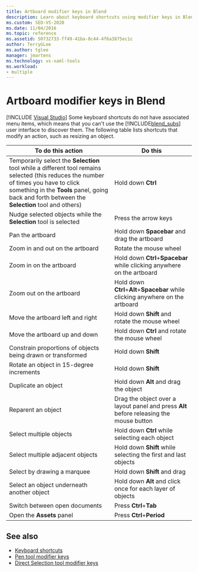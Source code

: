 ```yaml
---
title: Artboard modifier keys in Blend
description: Learn about keyboard shortcuts using modifier keys in Blend for Visual Studio to modify actions in the artboard, such as zooming, resizing, and panning.
ms.custom: SEO-VS-2020
ms.date: 11/04/2016
ms.topic: reference
ms.assetid: 50732733-ff49-41ba-8c44-4f6a3875ec1c
author: TerryGLee
ms.author: tglee
manager: jmartens
ms.technology: vs-xaml-tools
ms.workload:
- multiple
---
```

# Artboard modifier keys in Blend

 [!INCLUDE [Visual Studio](~/includes/applies-to-version/vs-windows-only.md)]
Some keyboard shortcuts do not have associated menu items, which means that you can't use the [!INCLUDE[blend_subs](../debugger/includes/blend_subs_md.md)] user interface to discover them. The following table lists shortcuts that modify an action, such as resizing an object.

|To do this action|Do this|
| - |-------------|
|Temporarily select the **Selection** tool while a different tool remains selected (this reduces the number of times you have to click something in the **Tools** panel, going back and forth between the **Selection** tool and others)|Hold down **Ctrl**|
|Nudge selected objects while the **Selection** tool is selected|Press the arrow keys|
|Pan the artboard|Hold down **Spacebar** and drag the artboard|
|Zoom in and out on the artboard|Rotate the mouse wheel|
|Zoom in on the artboard|Hold down **Ctrl**+**Spacebar** while clicking anywhere on the artboard|
|Zoom out on the artboard|Hold down **Ctrl**+**Alt**+**Spacebar** while clicking anywhere on the artboard|
|Move the artboard left and right|Hold down **Shift** and rotate the mouse wheel|
|Move the artboard up and down|Hold down **Ctrl** and rotate the mouse wheel|
|Constrain proportions of objects being drawn or transformed|Hold down **Shift**|
|Rotate an object in 15-degree increments|Hold down **Shift**|
|Duplicate an object|Hold down **Alt** and drag the object|
|Reparent an object|Drag the object over a layout panel and press **Alt** before releasing the mouse button|
|Select multiple objects|Hold down **Ctrl** while selecting each object|
|Select multiple adjacent objects|Hold down **Shift** while selecting the first and last objects|
|Select by drawing a marquee|Hold down **Shift** and drag|
|Select an object underneath another object|Hold down **Alt** and click once for each layer of objects|
|Switch between open documents|Press **Ctrl**+**Tab**|
|Open the **Assets** panel|Press **Ctrl**+**Period**|

## See also

- [Keyboard shortcuts](../xaml-tools/keyboard-shortcuts-in-blend.md)
- [Pen tool modifier keys](../xaml-tools/pen-tool-modifier-keys-in-blend.md)
- [Direct Selection tool modifier keys](../xaml-tools/direct-selection-tool-modifier-keys-in-blend.md)
